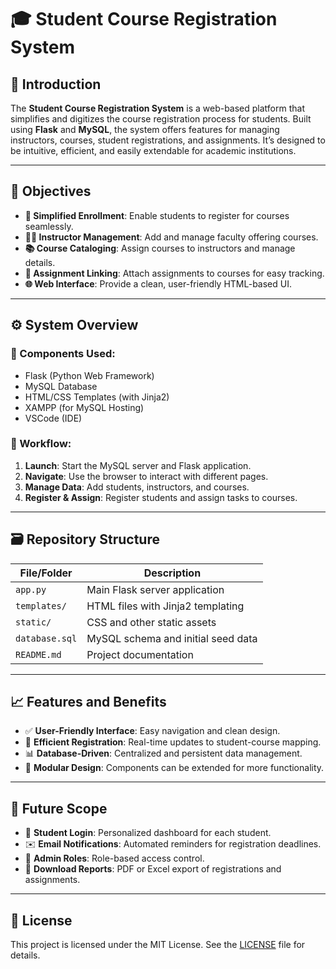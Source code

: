 # 🎓 Student Course Registration System

## 🌟 Introduction

The **Student Course Registration System** is a web-based platform that simplifies and digitizes the course registration process for students. Built using **Flask** and **MySQL**, the system offers features for managing instructors, courses, student registrations, and assignments. It’s designed to be intuitive, efficient, and easily extendable for academic institutions.

---

## 🎯 Objectives

- **📘 Simplified Enrollment**: Enable students to register for courses seamlessly.
- **👨‍🏫 Instructor Management**: Add and manage faculty offering courses.
- **📚 Course Cataloging**: Assign courses to instructors and manage details.
- **📝 Assignment Linking**: Attach assignments to courses for easy tracking.
- **🌐 Web Interface**: Provide a clean, user-friendly HTML-based UI.

---

## ⚙️ System Overview

### 🔌 Components Used:

- Flask (Python Web Framework)  
- MySQL Database  
- HTML/CSS Templates (with Jinja2)  
- XAMPP (for MySQL Hosting)  
- VSCode (IDE)

### 🚀 Workflow:

1. **Launch**: Start the MySQL server and Flask application.
2. **Navigate**: Use the browser to interact with different pages.
3. **Manage Data**: Add students, instructors, and courses.
4. **Register & Assign**: Register students and assign tasks to courses.

---

## 🗃️ Repository Structure

| File/Folder         | Description                                 |
|---------------------|---------------------------------------------|
| `app.py`            | Main Flask server application               |
| `templates/`        | HTML files with Jinja2 templating           |
| `static/`           | CSS and other static assets                 |
| `database.sql`      | MySQL schema and initial seed data          |
| `README.md`         | Project documentation                       |

---

## 📈 Features and Benefits

- ✅ **User-Friendly Interface**: Easy navigation and clean design.
- 🔄 **Efficient Registration**: Real-time updates to student-course mapping.
- 📊 **Database-Driven**: Centralized and persistent data management.
- 🧩 **Modular Design**: Components can be extended for more functionality.

---

## 🔮 Future Scope

- 📱 **Student Login**: Personalized dashboard for each student.
- ✉️ **Email Notifications**: Automated reminders for registration deadlines.
- 🔐 **Admin Roles**: Role-based access control.
- 📄 **Download Reports**: PDF or Excel export of registrations and assignments.

---

## 📜 License

This project is licensed under the MIT License. See the [LICENSE](LICENSE) file for details.
